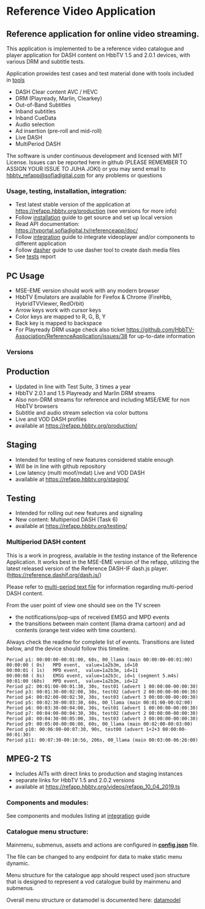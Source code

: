 # Reference Video Application

## Reference application for online video streaming.
This application is implemented to be a reference video catalogue and player application 
for DASH content on HbbTV 1.5 and 2.0.1 devices, with various DRM and subtitle tests. 

Application prowides test cases and test material done with tools included in [tools]
- DASH Clear content AVC / HEVC
- DRM (Playready, Marlin, Clearkey)
- Out-of-Band Subtitles
- Inband subtitles
- Inband CueData
- Audio selection
- Ad insertion (pre-roll and mid-roll)
- Live DASH
- MultiPeriod DASH


The software is under continuous development and licensed with MIT License.
Issues can be reported here in github (PLEASE REMEMBER TO ASSIGN YOUR ISSUE TO JUHA JOKI) or you may send email to hbbtv_refapp@sofiadigital.com
for any problems or questions

### Usage, testing, installation, integration:

 - Test latest stable version of the application at https://refapp.hbbtv.org/production (see versions for more info)
 - Follow [installation] guide to get source and set up local version
 - Read API documentation: https://tvportal.sofiadigital.tv/referenceapp/doc/
 - Follow [integration] guide to integrate videoplayer and/or components to different application
 - Follow [dasher] guide to use dasher tool to create dash media files
 - See [tests] report

## PC Usage
- MSE-EME version should work with any modern browser
- HbbTV Emulators are available for Firefox & Chrome (FireHbb, HybridTVViewer, RedOrbit)
- Arrow keys work with cursor keys
- Color keys are mapped to R, G, B, Y
- Back key is mapped to backspace
- For Playready DRM usage check also ticket https://github.com/HbbTV-Association/ReferenceApplication/issues/38 for up-to-date information

### Versions

## Production
 - Updated in line with Test Suite, 3 times a year
 - HbbTV 2.0.1 and 1.5 Playready and Marlin DRM streams 
 - Also non-DRM streams for reference and including MSE/EME for non HbbTV browsers
 - Subtitle and audio stream selection via color buttons
 - Live and VOD DASH profiles
 - available at https://refapp.hbbtv.org/production/
 
 ## Staging
 - Intended for testing of new features considered stable enough
 - Will be in line with github repository
 - Low latency (multi moof/mdat) Live and VOD DASH
 - available at https://refapp.hbbtv.org/staging/
 
  ## Testing
 - Intended for rolling out new features and signaling
 - New content: Multiperiod DASH (Task 6)
 - available at https://refapp.hbbtv.org/testing/
 
 ### Multiperiod DASH content
 
This is a work in progress, available in the _testing_ instance of the Reference Application. It works best in the MSE-EME version of the refapp, utilizing the latest released version of the Reference DASH-IF dash.js player. (https://reference.dashif.org/dash.js/)

Please refer to [multi-period text file](https://refapp.hbbtv.org/videos/00_llama_multiperiod_v1/readme.txt) for information regarding multi-period DASH content. <br>

From the user point of view one should see on the TV screen 
- the notifications/pop-ups of received EMSG and MPD events
- the transitions between main content (llama drama cartoon) and ad contents (orange test video with time counters). 

Always check the readme for complete list of events. Transitions are listed below, and the device should follow this timeline.

```
Period p1: 00:00:00-00:01:00, 60s, 00_llama (main 00:00:00-00:01:00)
00:00:00 ( 0s)   MPD event,  value=1a2b3m, id=10
00:00:01 ( 1s)   MPD event,  value=1a2b3m, id=11
00:00:08 ( 8s)   EMSG event, value=1a2b3c, id=1 (segment 5.m4s)
00:01:00 (60s)   MPD event,  value=1a2b3m, id=12
Period p2: 00:01:00-00:01:30, 30s, test01 (advert 1 00:00:00-00:00:30)
Period p3: 00:01:30-00:02:00, 30s, test02 (advert 2 00:00:00-00:00:30)
Period p4: 00:02:00-00:02:30, 30s, test03 (advert 3 00:00:00-00:00:30)
Period p5: 00:02:30-00:03:30, 60s, 00_llama (main 00:01:00-00:02:00)
Period p6: 00:03:30-00:04:00, 30s, test01 (advert 1 00:00:00-00:00:30)
Period p7: 00:04:00-00:04:30, 30s, test02 (advert 2 00:00:00-00:00:30)
Period p8: 00:04:30-00:05:00, 30s, test03 (advert 3 00:00:00-00:00:30)
Period p9: 00:05:00-00:06:00, 60s, 00_llama (main 00:02:00-00:03:00)
Period p10: 00:06:00-00:07:30, 90s, test00 (advert 1+2+3 00:00:00-00:01:30)
Period p11: 00:07:30-00:10:56, 206s, 00_llama (main 00:03:00-06:26:00)
```
 
 ## MPEG-2 TS
 - Includes AITs with direct links to production and staging instances
 - separate links for HbbTV 1.5 and 2.0.2 versions
 - available at https://refapp.hbbtv.org/videos/refapp_10_04_2019.ts

### Components and modules:

See components and modules listing at [integration] guide


### Catalogue menu structure:

Mainmenu, submenus, assets and actions are configured in __[config.json]__ file. 

The file can be changed to any endpoint for data to make static menu dynamic.

Menu structure for the catalogue app should respect used json structure that 
is designed to represent a vod catalogue build by mainmenu and submenus. 

Overall menu structure or datamodel is documented here: [datamodel]




[//]: # (references)

[tools]: <https://github.com/HbbTV-Association/ReferenceApplication/tree/master/tools>
[integration]: <https://github.com/HbbTV-Association/ReferenceApplication/blob/master/doc/integration.md>
[installation]: <https://github.com/HbbTV-Association/ReferenceApplication/blob/master/doc/installation_testing.md>
[datamodel]: <https://github.com/HbbTV-Association/ReferenceApplication/blob/master/doc/datamodel.md>
[config.json]: <https://github.com/HbbTV-Association/ReferenceApplication/blob/master/src/catalogue/config.json>
[dasher]: <https://github.com/HbbTV-Association/ReferenceApplication/blob/master/doc/dasher.md>
[tests]: <https://github.com/HbbTV-Association/ReferenceApplication/blob/master/doc/refapp_test.txt>

